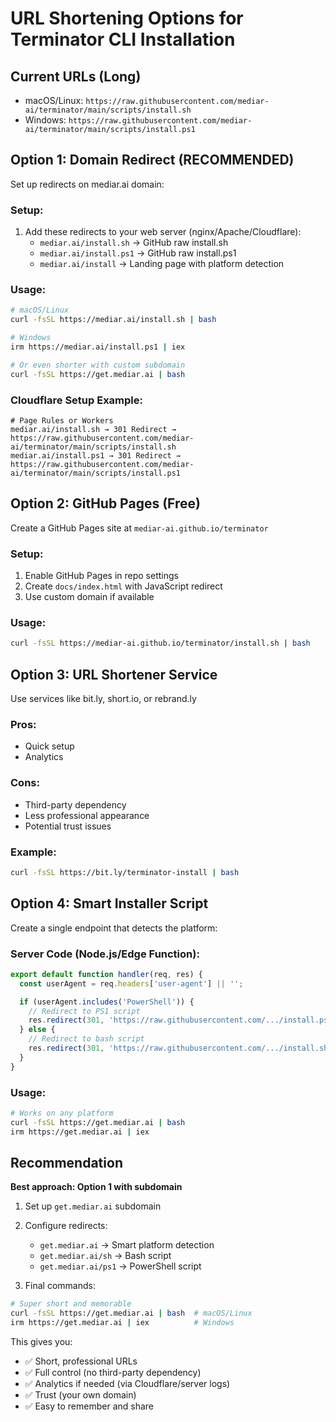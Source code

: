 # URL Shortening Options for Terminator CLI Installation

## Current URLs (Long)
- macOS/Linux: `https://raw.githubusercontent.com/mediar-ai/terminator/main/scripts/install.sh`
- Windows: `https://raw.githubusercontent.com/mediar-ai/terminator/main/scripts/install.ps1`

## Option 1: Domain Redirect (RECOMMENDED)
Set up redirects on mediar.ai domain:

### Setup:
1. Add these redirects to your web server (nginx/Apache/Cloudflare):
   - `mediar.ai/install.sh` → GitHub raw install.sh
   - `mediar.ai/install.ps1` → GitHub raw install.ps1
   - `mediar.ai/install` → Landing page with platform detection

### Usage:
```bash
# macOS/Linux
curl -fsSL https://mediar.ai/install.sh | bash

# Windows
irm https://mediar.ai/install.ps1 | iex

# Or even shorter with custom subdomain
curl -fsSL https://get.mediar.ai | bash
```

### Cloudflare Setup Example:
```
# Page Rules or Workers
mediar.ai/install.sh → 301 Redirect → https://raw.githubusercontent.com/mediar-ai/terminator/main/scripts/install.sh
mediar.ai/install.ps1 → 301 Redirect → https://raw.githubusercontent.com/mediar-ai/terminator/main/scripts/install.ps1
```

## Option 2: GitHub Pages (Free)
Create a GitHub Pages site at `mediar-ai.github.io/terminator`

### Setup:
1. Enable GitHub Pages in repo settings
2. Create `docs/index.html` with JavaScript redirect
3. Use custom domain if available

### Usage:
```bash
curl -fsSL https://mediar-ai.github.io/terminator/install.sh | bash
```

## Option 3: URL Shortener Service
Use services like bit.ly, short.io, or rebrand.ly

### Pros:
- Quick setup
- Analytics

### Cons:
- Third-party dependency
- Less professional appearance
- Potential trust issues

### Example:
```bash
curl -fsSL https://bit.ly/terminator-install | bash
```

## Option 4: Smart Installer Script
Create a single endpoint that detects the platform:

### Server Code (Node.js/Edge Function):
```javascript
export default function handler(req, res) {
  const userAgent = req.headers['user-agent'] || '';

  if (userAgent.includes('PowerShell')) {
    // Redirect to PS1 script
    res.redirect(301, 'https://raw.githubusercontent.com/.../install.ps1');
  } else {
    // Redirect to bash script
    res.redirect(301, 'https://raw.githubusercontent.com/.../install.sh');
  }
}
```

### Usage:
```bash
# Works on any platform
curl -fsSL https://get.mediar.ai | bash
irm https://get.mediar.ai | iex
```

## Recommendation

**Best approach: Option 1 with subdomain**

1. Set up `get.mediar.ai` subdomain
2. Configure redirects:
   - `get.mediar.ai` → Smart platform detection
   - `get.mediar.ai/sh` → Bash script
   - `get.mediar.ai/ps1` → PowerShell script

3. Final commands:
```bash
# Super short and memorable
curl -fsSL https://get.mediar.ai | bash  # macOS/Linux
irm https://get.mediar.ai | iex          # Windows
```

This gives you:
- ✅ Short, professional URLs
- ✅ Full control (no third-party dependency)
- ✅ Analytics if needed (via Cloudflare/server logs)
- ✅ Trust (your own domain)
- ✅ Easy to remember and share